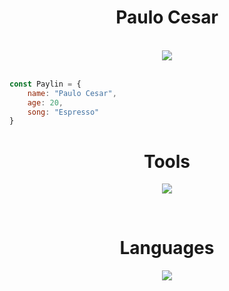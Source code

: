<h1 align="center">Paulo Cesar</h1>

<br>

<div align="center">
    <img src="https://media.discordapp.net/attachments/1248713769450737816/1297604663197171823/Banner.png?ex=67168804&is=67153684&hm=989292f2570e75a2acc22b5559ed835555b6bb4e64a4a4d8245ff7e6f8687b46&=&format=webp&quality=lossless&width=1246&height=701">
</div>


<br>

~~~javascript
const Paylin = {
    name: "Paulo Cesar",
    age: 20,
    song: "Espresso"
}
~~~

<h1 align="center">Tools</h1>

<p align="center">
    <a href="https://skillicons.dev">
        <img src="https://skillicons.dev/icons?i=git,github,vscode,vite,figma,discord,netlify" />
    </a>
</p>

<br>

<h1 align="center">Languages</h1>
<p align="center">
    <a href="https://skillicons.dev">
        <img src="https://skillicons.dev/icons?i=html,css,js,sass,bootstrap" />
    </a>
</p>

<br>
